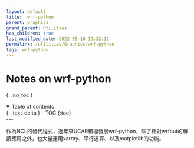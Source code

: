 ```yaml
---
layout: default
title:  wrf-python
parent: Graphics
grand_parent: Utilities
has_children: true
last_modified_date: 2022-05-10 19:32:12
permalink: /utilities/Graphics/wrf-python
tags: wrf-python
---
```


# Notes on wrf-python
{: .no_toc }

<details open markdown="block">
  <summary>
    Table of contents
  </summary>
  {: .text-delta }
- TOC
{:toc}
</details>
---

作為NCL的替代程式，近年來UCAR積極發展wrf-python，除了針對wrfout的解讀應用之外，也大量運用xarray、平行運算、以及matplotlib的功能。